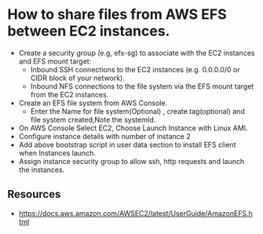 # How to share files from AWS EFS between EC2 instances.
  * Create a security group (e.g, efs-sg) to associate with the EC2 instances and EFS mount target:
    * Inbound SSH connections to the EC2 instances (e.g. 0.0.0.0/0 or CIDR block of your network).
    * Inbound NFS connections to the file system via the EFS mount target from the EC2 instances. 
  * Create an EFS file system from AWS Console.
    * Enter the Name for file system(Optional) , create tag(optional) and file system created,Note the systemId.
  * On AWS Console Select EC2, Choose Launch Instance with Linux AMI.
  * Configure instance details with number of instance 2
  * Add above bootstrap script in user data section to install EFS client when Instances launch.
  * Assign instance security group to allow ssh, http requests and launch the instances.

## Resources
 * https://docs.aws.amazon.com/AWSEC2/latest/UserGuide/AmazonEFS.html 
    

